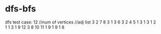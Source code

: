 # dfs-bfs
dfs test case:
  12 //num of vertices
  //adj list
  3 2 7 8
  3 1 3 6
  3 2 4 5
  1 3
  1 3
  1 2
  1 1
  3 1 9 12
  3 8 10 11
  1 9
  1 9
  1 8
